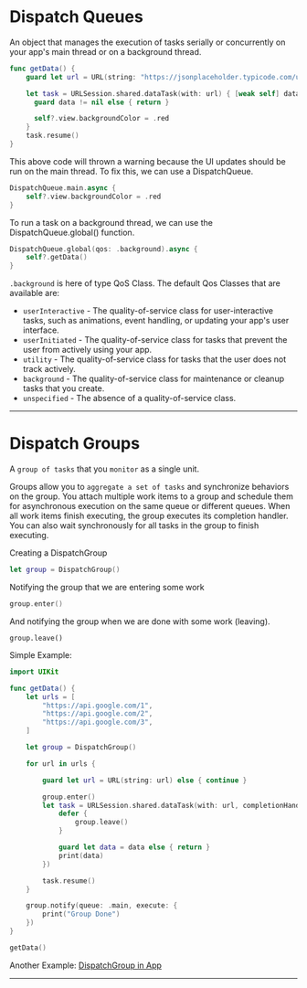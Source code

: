 # Dispatch Queues

An object that manages the execution of tasks serially or concurrently on your app's main thread or on a background thread.

```swift
func getData() {
    guard let url = URL(string: "https://jsonplaceholder.typicode.com/users/1") else { return }

    let task = URLSession.shared.dataTask(with: url) { [weak self] data, response, error in
      guard data != nil else { return }

      self?.view.backgroundColor = .red
    }
    task.resume()
}
```

This above code will thrown a warning because the UI updates should be run on the main thread. To fix this, we can use a DispatchQueue.

```swift
DispatchQueue.main.async {
    self?.view.backgroundColor = .red
}
```

To run a task on a background thread, we can use the DispatchQueue.global() function.

```swift
DispatchQueue.global(qos: .background).async {
    self?.getData()
}
```

`.background` is here of type QoS Class. The default Qos Classes that are available are:

- `userInteractive` - The quality-of-service class for user-interactive tasks, such as animations, event handling, or updating your app's user interface.
- `userInitiated` - The quality-of-service class for tasks that prevent the user from actively using your app.
- `utility` - The quality-of-service class for tasks that the user does not track actively.
- `background` - The quality-of-service class for maintenance or cleanup tasks that you create.
- `unspecified` - The absence of a quality-of-service class.

---

# Dispatch Groups

A `group of tasks` that you `monitor` as a single unit.

Groups allow you to `aggregate a set of tasks` and synchronize behaviors on the group. You attach multiple work items to a group and schedule them for asynchronous execution on the same queue or different queues. When all work items finish executing, the group executes its completion handler. You can also wait synchronously for all tasks in the group to finish executing.

Creating a DispatchGroup

```swift
let group = DispatchGroup()
```

Notifying the group that we are entering some work

```swift
group.enter()
```

And notifying the group when we are done with some work (leaving).

```
group.leave()
```

Simple Example:

```swift
import UIKit

func getData() {
    let urls = [
        "https://api.google.com/1",
        "https://api.google.com/2",
        "https://api.google.com/3",
    ]

    let group = DispatchGroup()

    for url in urls {

        guard let url = URL(string: url) else { continue }

        group.enter()
        let task = URLSession.shared.dataTask(with: url, completionHandler: { data, response, error in
            defer {
                group.leave()
            }

            guard let data = data else { return }
            print(data)
        })

        task.resume()
    }

    group.notify(queue: .main, execute: {
        print("Group Done")
    })
}

getData()
```

Another Example: [DispatchGroup in App](https://github.com/bmonish/ios-learning/blob/master/Concurrency/DispatchGroups/DispatchGroups/ViewController.swift)

---

